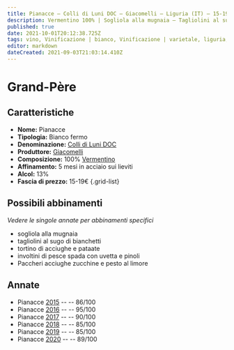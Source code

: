 ```yaml
---
title: Pianacce – Colli di Luni DOC – Giacomelli – Liguria (IT) – 15-19€ – 3★-5★
description: Vermentino 100% | Sogliola alla mugnaia – Tagliolini al sugo di bianchetti – Tortino di acciughe e patate – Involtini di pesce spada con uvetta e pinoli – Paccheri acciughe zucchine e pesto al limore
published: true
date: 2021-10-01T20:12:38.725Z
tags: vino, Vinificazione | bianco, Vinificazione | varietale, liguria, Vinificazione | fermo, Valutazioni | 5 stelle, vermentino, sogliola alla mugnaia, tagliolini al sugo di bianchetti, involtini di pesce spada con uvetta e pinoli, tortino di acciughe e patate, Paccheri acciughe zucchine e pesto al limore, Prezzi | 15-19€
editor: markdown
dateCreated: 2021-09-03T21:03:14.410Z
---
```


# Grand-Père

## Caratteristiche
- **Nome:** Pianacce
- **Tipologia:** Bianco fermo
- **Denominazione:** [Colli di Luni DOC](/denominazioni/Italia/Liguria/DOC/Colli-di-Luni) 
- **Produttore:** [Giacomelli](/produttori/Italia/Liguria/Giacomelli) 
- **Composizione:** 100% [Vermentino](/vitigni/Italia/bacca-bianca/vermentino)
- **Affinamento:** 5 mesi in acciaio sui lieviti
- **Alcol:** 13%
- **Fascia di prezzo:** 15-19€
{.grid-list}



## Possibili abbinamenti
*Vedere le singole annate per abbinamenti specifici*

- sogliola alla mugnaia
- tagliolini al sugo di bianchetti
- tortino di acciughe e pataate
- involtini di pesce spada con uvetta e pinoli
- Paccheri acciughe zucchine e pesto al limore

## Annate
- Pianacce [2015](vini/Italia/Liguria/Giacomelli/Pianacce/2015) -- <span class="star-3"></span> -- 86/100 
- Pianacce [2016](vini/Italia/Liguria/Giacomelli/Pianacce/2016) -- <span class="star-5"></span> -- 95/100
- Pianacce [2017](vini/Italia/Liguria/Giacomelli/Pianacce/2017) -- <span class="star-4"></span> -- 90/100
- Pianacce [2018](vini/Italia/Liguria/Giacomelli/Pianacce/2018) -- <span class="star-3"></span> -- 85/100 
- Pianacce [2019](vini/Italia/Liguria/Giacomelli/Pianacce/2019) -- <span class="star-3"></span> -- 85/100 
- Pianacce [2020](vini/Italia/Liguria/Giacomelli/Pianacce/2020) -- <span class="star-4"></span> -- 89/100 